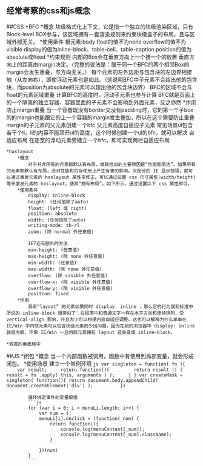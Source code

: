 ## 经常考察的css和js概念

##CSS
    *BFC
        *概念
            块级格式化上下文，它是指一个独立的块级渲染区域，只有Block-level BOX参与，该区域拥有一套渲染规则来约束块级盒子的布局，且与区域外部无关。
        *使用条件
            根元素:body
            float的值不为none
            overflow的值不为visible
            display的值为inline-block、table-cell、table-caption
            position的值为absolute或fixed
        *约束规则
            内部的Box会在垂直方向上一个接一个的放置
            垂直方向上的距离由margin决定。（完整的说法是：属于同一个BFC的两个相邻Box的margin会发生重叠，与方向无关。）
            每个元素的左外边距与包含块的左边界相接触（从左向右），即使浮动元素也是如此。（这说明BFC中子元素不会超出他的包含块，而position为absolute的元素可以超出他的包含块边界）
            BFC的区域不会与float的元素区域重叠
            计算BFC的高度时，浮动子元素也参与计算
            BFC就是页面上的一个隔离的独立容器，容器里面的子元素不会影响到外面元素，反之亦然
        *作用
            防止margin重叠
                当一个容器既没有border又没有padding时，它的第一个子box的的margin也能跟它的上一个容器的margin发生叠加，所以在这个需要防止重叠margin的子元素的父元素创建一个bfc
            父元素高度自适应子元素
                常见场景ul包含若干个li，li的内容不能顶开ul的高度，这个时候创建一个ul的bfc，就可以解决
            自适应布局
                在定宽的浮动元素旁建立一个bfc，即可实现两栏自适应布局
    
    *haslayout
        *概念
            对于并非所有的元素都默认有布局，微软给出的主要原因是“性能和简洁”。如果所有的元素都默认有布局，会对性能和内存使用上产生有害的影响。大部分的 IE 显示错误，都可以通过激发元素的 haslayout 属性来修正。可以通过设置 css 尺寸属性(width/height)等来激发元素的 haslayout，使其“拥有布局”。如下所示，通过设置以下 css 属性即可。
        *使用条件
            display: inline-block
            height: (任何值除了auto)
            float: (left 或 right)
            position: absolute
            width: (任何值除了auto)
            writing-mode: tb-rl
            zoom: (除 normal 外任意值) 
            
            IE7还有额外的方法
            min-height: (任意值)
            max-height: (除 none 外任意值)
            min-width: (任意值)
            max-width: (除 none 外任意值)
            overflow: (除 visible 外任意值)
            overflow-x: (除 visible 外任意值)
            overflow-y: (除 visible 外任意值)
            position: fixed
        *作用
            具有“layout” 的元素如果同时 display: inline ，那么它的行为就和标准中所说的 inline-block 很类似了：在段落中和普通文字一样在水平方向和连续排列，受 vertical-align 影响，并且大小可以根据内容自适应调整。这也可以解释为什么单单在 IE/Win 中内联元素可以包含块级元素而少出问题，因为在别的浏览器中 display: inline 就是内联，不像 IE/Win 一旦内联元素拥有 layout 还会变成 inline-block。
    
    *寂寞的垂直居中
##JS
    *闭包
        *概念
            当一个内部函数被调用，函数中有使用到局部变量，就会形成闭包。
        *使用场景
            建立一个单例环境
            ```js
            var singleton = function( fn ){
                var result;
                return function(){
                    return result || ( result = fn .apply( this, arguments ) );
                }
            }
            var createMask = singleton( function(){
                return document.body.appendChild( document.createElement('div') );         
            })
            ```

            循环绑定事件的变量取值
            ```js
            for (var i = 0; i < menuLi.length; i++) {
                var num = i;
                menuLi[i].onclick = (function(_num) {
                    return function(){
                        console.log(menuContent[_num]);
                        console.log(menuContent[_num].className);
                    }

                })(num)
            }
            ```

